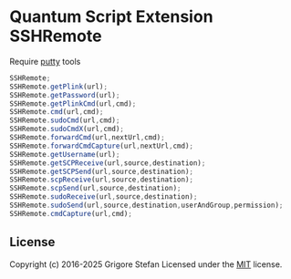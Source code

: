 # Quantum Script Extension SSHRemote

Require [putty](https://www.putty.org/) tools

```javascript
SSHRemote;
SSHRemote.getPlink(url);
SSHRemote.getPassword(url);
SSHRemote.getPlinkCmd(url,cmd);
SSHRemote.cmd(url,cmd);
SSHRemote.sudoCmd(url,cmd);
SSHRemote.sudoCmdX(url,cmd);
SSHRemote.forwardCmd(url,nextUrl,cmd);
SSHRemote.forwardCmdCapture(url,nextUrl,cmd);
SSHRemote.getUsername(url);
SSHRemote.getSCPReceive(url,source,destination);
SSHRemote.getSCPSend(url,source,destination);
SSHRemote.scpReceive(url,source,destination);
SSHRemote.scpSend(url,source,destination);
SSHRemote.sudoReceive(url,source,destination);
SSHRemote.sudoSend(url,source,destination,userAndGroup,permission);
SSHRemote.cmdCapture(url,cmd);
```

## License

Copyright (c) 2016-2025 Grigore Stefan
Licensed under the [MIT](LICENSE) license.
